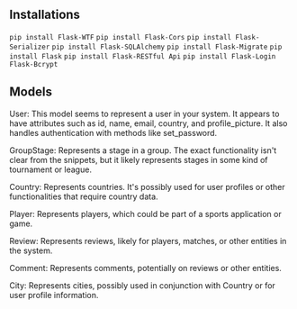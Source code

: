 ## Installations

``pip install Flask-WTF``
``pip install Flask-Cors``
``pip install Flask-Serializer``
``pip install Flask-SQLAlchemy``
``pip install Flask-Migrate``
``pip install Flask``
``pip install Flask-RESTful Api``
``pip install Flask-Login Flask-Bcrypt``



## Models
User: This model seems to represent a user in your system. It appears to have attributes such as id, name, email, country, and profile_picture. It also handles authentication with methods like set_password.

GroupStage: Represents a stage in a group. The exact functionality isn't clear from the snippets, but it likely represents stages in some kind of tournament or league.

Country: Represents countries. It's possibly used for user profiles or other functionalities that require country data.

Player: Represents players, which could be part of a sports application or game.

Review: Represents reviews, likely for players, matches, or other entities in the system.

Comment: Represents comments, potentially on reviews or other entities.

City: Represents cities, possibly used in conjunction with Country or for user profile information.